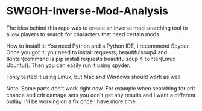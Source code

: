 # SWGOH-Inverse-Mod-Analysis
The idea behind this repo was to create an inverse mod searching tool to allow players to search for characters that need certain mods.

How to install it:
You need Python and a Python IDE, i recommend Spyder.
Once you got it, you need to install requests, beautifulsoup4 and tkinter(command is pip install requests beautifulsoup 4 tkinter(Linux Ubuntu)).
Then you can easily run it using spyder.

I only tested it using Linux, but Mac and Windows should work as well.

Note: Some parts don't work right now. For example when searching for crit chance and crit damage sets you don't get any results and i want a different outlay. I'll be working on a fix once i have more time.

